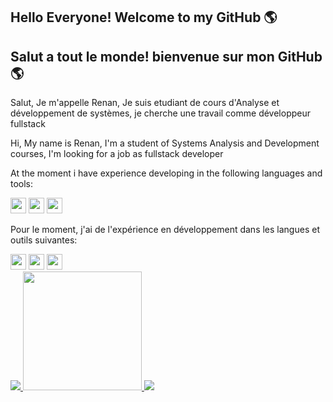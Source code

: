 ## Hello Everyone! Welcome to my GitHub 🌎
## Salut a tout le monde! bienvenue sur mon GitHub 🌎

<div>
  <p>Salut, Je m'appelle Renan, Je suis etudiant de cours d'Analyse et développement de systèmes, je cherche une travail comme développeur fullstack</p>
  <p>Hi, My name is Renan, I'm a student of Systems Analysis and Development courses, I'm looking for a job as fullstack developer</p>
</div>

<div>
  <div>
    <p>At the moment i have experience developing in the following languages and tools:</p>
    <img src="https://cdn.jsdelivr.net/gh/devicons/devicon/icons/python/python-plain.svg" width="25" height="25" />
    <img src="https://cdn.jsdelivr.net/gh/devicons/devicon/icons/java/java-original.svg" width="25" height="25" />
    <img src="https://cdn.jsdelivr.net/gh/devicons/devicon/icons/javascript/javascript-plain.svg" width="25" height="25" />
  </div>
  <div>
    <p>Pour le moment, j'ai de l'expérience en développement dans les langues et outils suivantes:</p>
    <img src="https://cdn.jsdelivr.net/gh/devicons/devicon/icons/python/python-plain.svg" width="25" height="25" />
    <img src="https://cdn.jsdelivr.net/gh/devicons/devicon/icons/java/java-original.svg" width="25" height="25" />
    <img src="https://cdn.jsdelivr.net/gh/devicons/devicon/icons/javascript/javascript-plain.svg" width="25" height="25" />
  </div>
</div>
<div height="320em">
<a href="https://github.com/RFreitasAnjos">
<img height="full" src="https://github-readme-stats.vercel.app/api?username=RFreitasAnjos&show_icons=true&theme=dark&include_all_commits=true&count_private=true"/>
<img height="190px" src="https://github-readme-stats.vercel.app/api/top-langs/?username=RFreitasAnjos&layout=compact&langs_count=7&theme=dark"/>
<img height="full" src="https://github-readme-stats.vercel.app/api/pin/?username=RFreitasAnjos&repo=RFreitasAnjos&theme=dark" />
</a>
</div>
